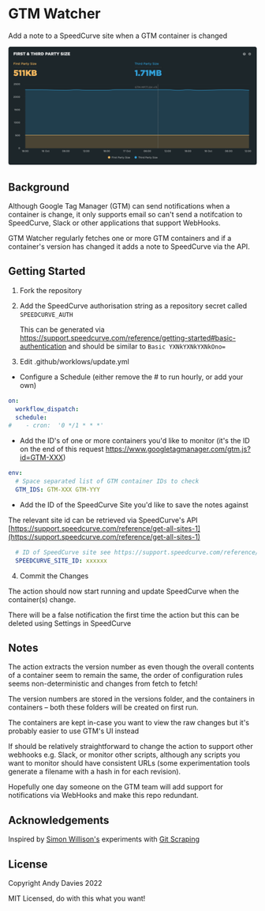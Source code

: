 # GTM Watcher

Add a note to a SpeedCurve site when a GTM container is changed

![SpeedCurve chart comparing the size of first and third-party resources, with a note showing when the GTM container was deployed](screenshot.png)

## Background

Although Google Tag Manager (GTM) can send notifications when a container is change, it only supports email so can't send a notifcation to SpeedCurve, Slack or other applications that support WebHooks.

GTM Watcher regularly fetches one or more GTM containers and if a container's version has changed it adds a note to SpeedCurve via the API.


## Getting Started

1. Fork the repository

2. Add the SpeedCurve authorisation string as a repository secret called `SPEEDCURVE_AUTH`

   This can be generated via https://support.speedcurve.com/reference/getting-started#basic-authentication and should be similar to `Basic YXNkYXNkYXNkOno=`

3. Edit .github/worklows/update.yml

  - Configure a Schedule (either remove the # to run hourly, or add your own)

```yaml
on:
  workflow_dispatch:
  schedule:
#    - cron:  '0 */1 * * *'
```

  - Add the ID's of one or more containers you'd like to monitor (it's the ID on the end of this request https://www.googletagmanager.com/gtm.js?id=GTM-XXX)

```yaml
env:
  # Space separated list of GTM container IDs to check
  GTM_IDS: GTM-XXX GTM-YYY
```

  - Add the ID of the SpeedCurve Site you'd like to save the notes against

   The relevant site id can be retrieved via SpeedCurve's API [https://support.speedcurve.com/reference/get-all-sites-1](https://support.speedcurve.com/reference/get-all-sites-1)

```yaml
  # ID of SpeedCurve site see https://support.speedcurve.com/reference/get-all-sites-1
  SPEEDCURVE_SITE_ID: xxxxxx
```

4. Commit the Changes

The action should now start running and update SpeedCurve when the container(s) change.

There will be a false notification the first time the action but this can be deleted using Settings in SpeedCurve


## Notes

The action extracts the version number as even though the overall contents of a container seem to remain the same, the order of configuration rules seems non-deterministic and changes from fetch to fetch!

The version numbers are stored in the versions folder, and the containers in containers – both these folders will be created on first run. 

The containers are kept in-case you want to view the raw changes but it's probably easier to use GTM's UI instead

If should be relatively straightforward to change the action to support other webhooks e.g. Slack, or monitor other scripts, although any scripts you want to monitor should have consistent URLs (some experimentation tools generate a filename with a hash in for each revision).

Hopefully one day someone on the GTM team will add support for notifications via WebHooks and make this repo redundant.

## Acknowledgements

Inspired by [Simon Willison's](https://github.com/simonw) experiments with [Git Scraping](https://simonwillison.net/2020/Oct/9/git-scraping/)


## License

Copyright Andy Davies 2022

MIT Licensed, do with this what you want!

